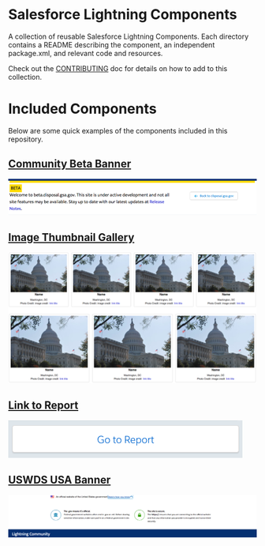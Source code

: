 # Salesforce Lightning Components
A collection of reusable Salesforce Lightning Components. Each directory contains a README describing the component, an independent package.xml, and relevant code and resources.

Check out the [CONTRIBUTING](CONTRIBUTING.md) doc for details on how to add to this collection.

# Included Components
Below are some quick examples of the components included in this repository.

## [Community Beta Banner](https://github.com/GSA/sf-lightning-components/tree/master/communityBetaBanner)
![betaBanner](communityBetaBanner/betaBanner.png)

## [Image Thumbnail Gallery](https://github.com/GSA/sf-lightning-components/tree/master/ImageThumbnailGallery)
![ImageThumbnailGallery](ImageThumbnailGallery/ImageThumbnailGallery.png)

## [Link to Report](https://github.com/GSA/sf-lightning-components/tree/master/linkToReport)
![Link to Report Example](linkToReport/onPage.png)

## [USWDS USA Banner](https://github.com/GSA/sf-lightning-components/tree/master/uswdsUSABanner)
![USWDSBanner](uswdsUSABanner/banner-on-community.png)
